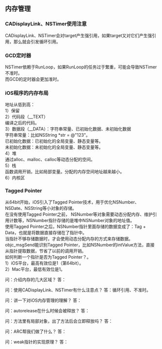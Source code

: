 ##  内存管理


### CADisplayLink、NSTimer使用注意
CADisplayLink、NSTimer会对target产生强引用，如果target又对它们产生强引用，那么就会引发循环引用。<br/>


### GCD定时器
NSTimer依赖于RunLoop，如果RunLoop的任务过于繁重，可能会导致NSTimer不准时。<br/>
而GCD的定时器会更加准时。<br/>


### iOS程序的内存布局
地址从低到高：<br/>
1）保留<br/>
2）代码段（__TEXT）<br/>
编译之后的代码。<br/>
3）数据段（__DATA）：字符串常量、已初始化数据、未初始化数据<br/>
字符串常量：比如NSString *str = @"123"。<br/>
已初始化数据：已初始化的全局变量、静态变量等。<br/>
未初始化数据：未初始化的全局变量、静态变量等。<br/>
4）堆<br/>
通过alloc、malloc、calloc等动态分配的空间。<br/>
5）栈<br/>
函数调用开销，比如局部变量。分配的内存空间地址越来越小。<br/>
6）内核区<br/>


### Tagged Pointer
从64bit开始，iOS引入了Tagged Pointer技术，用于优化NSNumber、NSDate、NSString等小对象的存储。<br/>
在没有使用Tagged Pointer之前， NSNumber等对象需要动态分配内存、维护引用计数等，NSNumber指针存储的是堆中NSNumber对象的地址值。<br/>
使用Tagged Pointer之后，NSNumber指针里面存储的数据变成了：Tag + Data，也就是将数据直接存储在了指针中。<br/>
当指针不够存储数据时，才会使用动态分配内存的方式来存储数据。<br/>
objc_msgSend能识别Tagged Pointer，比如NSNumber的intValue方法，直接从指针提取数据，节省了以前的调用开销。<br/>
如何判断一个指针是否为Tagged Pointer？。<br/>
1）iOS平台，最高有效位是1（第64bit）。<br/>
2）Mac平台，最低有效位是1。<br/>


问：介绍内存的几大区域？
答：


问：使用CADisplayLink、NSTimer有什么注意点？
答：循环引用、不准时。


问：讲一下对iOS内存管理的理解？
答：


问：autorelease在什么时候会被释放？
答：


问：方法里有局部对象，出了方法后会立即释放吗？
答：


问：ARC帮我们做了什么？
答：


问：weak指针的实现原理？
答：

